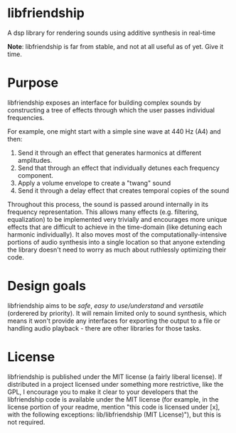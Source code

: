 # libfriendship
A dsp library for rendering sounds using additive synthesis in real-time

**Note**: libfriendship is far from stable, and not at all useful as of yet.
Give it time.

# Purpose
libfriendship exposes an interface for building complex sounds by constructing
a tree of effects through which the user passes individual frequencies.

For example, one might start with a simple sine wave at 440 Hz (A4) and then:

1. Send it through an effect that generates harmonics at different amplitudes.
2. Send that through an effect that individually detunes each frequency component.
3. Apply a volume envelope to create a "twang" sound
4. Send it through a delay effect that creates temporal copies of the sound

Throughout this process, the sound is passed around internally in its frequency
representation. This allows many effects (e.g. filtering, equalization) to be
implemented very trivially and encourages more unique effects that are
difficult to achieve in the time-domain (like detuning each harmonic individually).
It also moves most of the computationally-intensive portions of audio synthesis
into a single location so that anyone extending the library doesn't need to
worry as much about ruthlessly optimizing their code.

# Design goals
libfriendship aims to be *safe*, *easy to use/understand* and *versatile*
(orderered by priority). It will remain limited only to sound synthesis, which
means it won't provide any interfaces for exporting the output to a file or
handling audio playback - there are other libraries for those tasks.

# License
libfriendship is published under the MIT license (a fairly liberal license).
If distributed in a project licensed under something more restrictive, like the
GPL, I encourage you to make it clear to your developers that the libfriendship
code is available under the MIT license (for example, in the license portion
of your readme, mention "this code is licensed under [x], with the following
exceptions: lib/libfriendship (MIT License)"), but this is not required.
